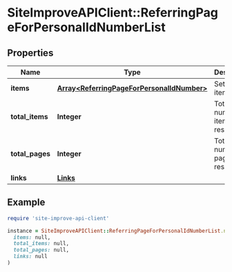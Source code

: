 # SiteImproveAPIClient::ReferringPageForPersonalIdNumberList

## Properties

| Name | Type | Description | Notes |
| ---- | ---- | ----------- | ----- |
| **items** | [**Array&lt;ReferringPageForPersonalIdNumber&gt;**](ReferringPageForPersonalIdNumber.md) | Set of items. |  |
| **total_items** | **Integer** | Total number of items in result set. |  |
| **total_pages** | **Integer** | Total number of pages in result set. |  |
| **links** | [**Links**](Links.md) |  | [optional] |

## Example

```ruby
require 'site-improve-api-client'

instance = SiteImproveAPIClient::ReferringPageForPersonalIdNumberList.new(
  items: null,
  total_items: null,
  total_pages: null,
  links: null
)
```

